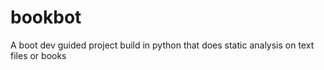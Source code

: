 # bookbot
A boot dev guided project build in python that does static analysis on text files or books

